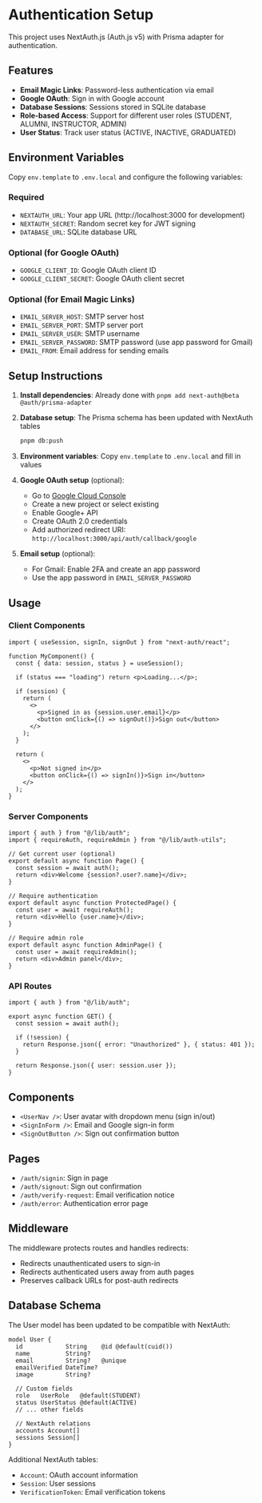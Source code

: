 # Authentication Setup

This project uses NextAuth.js (Auth.js v5) with Prisma adapter for authentication.

## Features

- **Email Magic Links**: Password-less authentication via email
- **Google OAuth**: Sign in with Google account
- **Database Sessions**: Sessions stored in SQLite database
- **Role-based Access**: Support for different user roles (STUDENT, ALUMNI, INSTRUCTOR, ADMIN)
- **User Status**: Track user status (ACTIVE, INACTIVE, GRADUATED)

## Environment Variables

Copy `env.template` to `.env.local` and configure the following variables:

### Required

- `NEXTAUTH_URL`: Your app URL (http://localhost:3000 for development)
- `NEXTAUTH_SECRET`: Random secret key for JWT signing
- `DATABASE_URL`: SQLite database URL

### Optional (for Google OAuth)

- `GOOGLE_CLIENT_ID`: Google OAuth client ID
- `GOOGLE_CLIENT_SECRET`: Google OAuth client secret

### Optional (for Email Magic Links)

- `EMAIL_SERVER_HOST`: SMTP server host
- `EMAIL_SERVER_PORT`: SMTP server port
- `EMAIL_SERVER_USER`: SMTP username
- `EMAIL_SERVER_PASSWORD`: SMTP password (use app password for Gmail)
- `EMAIL_FROM`: Email address for sending emails

## Setup Instructions

1. **Install dependencies**: Already done with `pnpm add next-auth@beta @auth/prisma-adapter`

2. **Database setup**: The Prisma schema has been updated with NextAuth tables

   ```bash
   pnpm db:push
   ```

3. **Environment variables**: Copy `env.template` to `.env.local` and fill in values

4. **Google OAuth setup** (optional):

   - Go to [Google Cloud Console](https://console.cloud.google.com/)
   - Create a new project or select existing
   - Enable Google+ API
   - Create OAuth 2.0 credentials
   - Add authorized redirect URI: `http://localhost:3000/api/auth/callback/google`

5. **Email setup** (optional):
   - For Gmail: Enable 2FA and create an app password
   - Use the app password in `EMAIL_SERVER_PASSWORD`

## Usage

### Client Components

```tsx
import { useSession, signIn, signOut } from "next-auth/react";

function MyComponent() {
  const { data: session, status } = useSession();

  if (status === "loading") return <p>Loading...</p>;

  if (session) {
    return (
      <>
        <p>Signed in as {session.user.email}</p>
        <button onClick={() => signOut()}>Sign out</button>
      </>
    );
  }

  return (
    <>
      <p>Not signed in</p>
      <button onClick={() => signIn()}>Sign in</button>
    </>
  );
}
```

### Server Components

```tsx
import { auth } from "@/lib/auth";
import { requireAuth, requireAdmin } from "@/lib/auth-utils";

// Get current user (optional)
export default async function Page() {
  const session = await auth();
  return <div>Welcome {session?.user?.name}</div>;
}

// Require authentication
export default async function ProtectedPage() {
  const user = await requireAuth();
  return <div>Hello {user.name}</div>;
}

// Require admin role
export default async function AdminPage() {
  const user = await requireAdmin();
  return <div>Admin panel</div>;
}
```

### API Routes

```tsx
import { auth } from "@/lib/auth";

export async function GET() {
  const session = await auth();

  if (!session) {
    return Response.json({ error: "Unauthorized" }, { status: 401 });
  }

  return Response.json({ user: session.user });
}
```

## Components

- `<UserNav />`: User avatar with dropdown menu (sign in/out)
- `<SignInForm />`: Email and Google sign-in form
- `<SignOutButton />`: Sign out confirmation button

## Pages

- `/auth/signin`: Sign in page
- `/auth/signout`: Sign out confirmation
- `/auth/verify-request`: Email verification notice
- `/auth/error`: Authentication error page

## Middleware

The middleware protects routes and handles redirects:

- Redirects unauthenticated users to sign-in
- Redirects authenticated users away from auth pages
- Preserves callback URLs for post-auth redirects

## Database Schema

The User model has been updated to be compatible with NextAuth:

```prisma
model User {
  id            String    @id @default(cuid())
  name          String?
  email         String?   @unique
  emailVerified DateTime?
  image         String?

  // Custom fields
  role   UserRole   @default(STUDENT)
  status UserStatus @default(ACTIVE)
  // ... other fields

  // NextAuth relations
  accounts Account[]
  sessions Session[]
}
```

Additional NextAuth tables:

- `Account`: OAuth account information
- `Session`: User sessions
- `VerificationToken`: Email verification tokens
